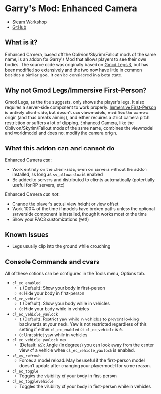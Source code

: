 Garry's Mod: Enhanced Camera
============================

* [Steam Workshop](https://steamcommunity.com/sharedfiles/filedetails/?id=678037029)
* [GitHub](https://github.com/mathewv/gmod-enhanced-camera)

What is it?
-----------

Enhanced Camera, based off the Oblivion/Skyrim/Fallout mods of the same name, is an addon for Garry's Mod that allows players to see their own bodies. The source code was originally based on [Gmod Legs 3](https://steamcommunity.com/sharedfiles/filedetails/?id=112806637), but has been modified so extensively and the two now have little in common besides a similar goal. It can be considered in a beta state.

Why not Gmod Legs/Immersive First-Person?
-----------------------------------------

Gmod Legs, as the title suggests, only shows the player's legs. It also requires a server-side component to work properly. [Immersive First-Person](https://steamcommunity.com/sharedfiles/filedetails/?id=133042891) is entirely client-side, but doesn't use viewmodels, modifies the camera origin (and thus breaks aiming), and either requires a strict camera pitch restriction or suffers a lot of clipping. Enhanced Camera, like the Oblivion/Skyrim/Fallout mods of the same name, combines the viewmodel and worldmodel and does not modify the camera origin.

What this addon can and cannot do
---------------------------------

Enhanced Camera *can*:

* Work entirely on the client-side, even on servers without the addon installed, as long as `sv_allowcslua` is enabled
* Be added to servers and distributed to clients automatically (potentially useful for RP servers, etc)

Enhanced Camera *can not*:

* Change the player's actual view height or view offset
* Work 100% of the time if models have broken paths unless the optional serverside component is installed, though it works most of the time
* Show your PAC3 customizations (yet!)

Known Issues
------------

* Legs usually clip into the ground while crouching

Console Commands and cvars
--------------------------

All of these options can be configured in the Tools menu, Options tab.

* `cl_ec_enabled`
    * `1` (Default): Show your body in first-person
    * `0`: Hide your body in first-person
* `cl_ec_vehicle`
    * `1` (Default): Show your body while in vehicles
    * `0`: Hide your body while in vehicles
* `cl_ec_vehicle_yawlock`
    * `1` (Default): Restrict yaw while in vehicles to prevent looking backwards at your neck. Yaw is not restricted regardless of this setting if either `cl_ec_enabled` or `cl_ec_vehicle` is `0`.
    * `0`: Unrestrict yaw while in vehicles
* `cl_ec_vehicle_yawlock_max`
    * (Default: `65`): Angle (in degrees) you can look away from the center view of a vehicle when `cl_ec_vehicle_yawlock` is enabled.
* `cl_ec_refresh`
    * Forces a model reload. May be useful if the first-person model doesn't update after changing your playermodel for some reason.
* `cl_ec_toggle`
    * Toggles the visibility of your body in first-person
* `cl_ec_togglevehicle`
    * Toggles the visibility of your body in first-person while in vehicles
